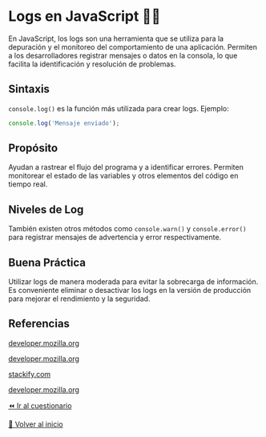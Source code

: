 # Logs en JavaScript 👩‍💻
En JavaScript, los logs son una herramienta que se utiliza para la depuración y el monitoreo del comportamiento de una aplicación. Permiten a los desarrolladores registrar mensajes o datos en la consola, lo que facilita la identificación y resolución de problemas.

## Sintaxis
`console.log()` es la función más utilizada para crear logs.
Ejemplo:
```javascript
console.log('Mensaje enviado');
```

## Propósito
Ayudan a rastrear el flujo del programa y a identificar errores.
Permiten monitorear el estado de las variables y otros elementos del código en tiempo real.

## Niveles de Log
También existen otros métodos como `console.warn()` y `console.error()` para registrar mensajes de advertencia y error respectivamente.

## Buena Práctica
Utilizar logs de manera moderada para evitar la sobrecarga de información.
Es conveniente eliminar o desactivar los logs en la versión de producción para mejorar el rendimiento y la seguridad.

## Referencias
[developer.mozilla.org](https://developer.mozilla.org/en-US/docs/Web/API/Console)

[developer.mozilla.org](https://developer.mozilla.org/en-US/docs/Web/API/Console/log#:~:text=A%20JavaScript%20string%20containing%20zero,documentation%20of%20console%20for%20details)

[stackify.com](https://stackify.com/javascript-logging-basic-tips/#:~:text=To%20wrap%20things%20up%2C%20here,time%28%29%20to%20identify%20processing%20bottlenecks)

[developer.mozilla.org](https://developer.mozilla.org/en-US/docs/Web/API/console#:~:text=js%20console.log%28,API%20differently%20than%20the%20browsers)

[⏪ Ir al cuestionario](../../../cuestionarios/01-introduccion/03-consola-de-javascript/05-logs.md)

[🏡 Volver al inicio](../../../readme.md)
